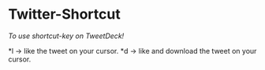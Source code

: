 # Twitter-Shortcut

*To use shortcut-key on TweetDeck!*

*l -> like the tweet on your cursor.
*d -> like and download the tweet on your cursor.
